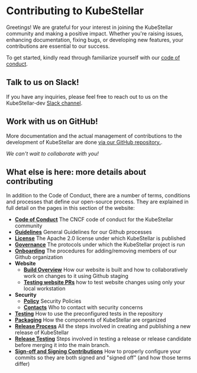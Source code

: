 # Contributing to KubeStellar
Greetings! We are grateful for your interest in joining the KubeStellar community and making a positive impact. Whether you're raising issues, enhancing documentation, fixing bugs, or developing new features, your contributions are essential to our success.

To get started, kindly read through familiarize yourself with our [code of conduct](../contribution-guidelines/coc.md).

## Talk to us on Slack!

If you have any inquiries, please feel free to reach out to us on the KubeStellar-dev [Slack channel](https://kubernetes.slack.com/archives/C058SUSL5AA/).

## Work with us on GitHub!

More documentation and the actual management of contributions to the development of KubeStellar are done [via our GitHub repository.](https://github.com/kubestellar/kubestellar).

*We can't wait to collaborate with you!*

## What else is here: more details about contributing 

In addition to the Code of Conduct, there are a number of terms, conditions and processes that define our open-source process. They are explained in full detail on the pages in this section of the website:

- **[Code of Conduct](../contribution-guidelines/coc-inc.md)** The CNCF code of conduct for the KubeStellar community
- **[Guidelines](../contribution-guidelines/contributing-inc.md)** General Guidelines for our Github processes
- **[License](../contribution-guidelines/license-inc.md)** The Apache 2.0 license under which KubeStellar is published
- **[Governance](../contribution-guidelines/governance-inc.md)** The protocols under which the KubeStellar project is run
- **[Onboarding](../contribution-guidelines/onboarding-inc.md)** The procedures for adding/removing members of our Github organization
- **Website**
    - **[Build Overview](../contribution-guidelines/operations/document-management.md)** How our website is built and how to collaboratively work on changes to it using Github staging
    - **[Testing website PRs](../contribution-guidelines/operations/testing-doc-prs.md)** how to test website changes using only your local workstation
- **Security**
    - **[Policy](../contribution-guidelines/security/security-inc.md)** Security Policies
    - **[Contacts](../contribution-guidelines/security/security_contacts-inc.md)** Who to contact with security concerns
- **[Testing](testing.md)** How to use the preconfigured tests in the repository
- **[Packaging](packaging.md)** How the components of KubeStellar are organized
- **[Release Process](release.md)** All the steps involved in creating and publishing a new release of KubeStellar
- **[Release Testing](release-testing.md)** Steps involved in testing a release or release candidate before merging it into the main branch.
- **[Sign-off and Signing Contributions](pr-signoff.md)** How to properly configure your commits so they are both signed and "signed off" (and how those terms differ)

